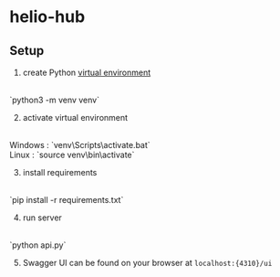 # helio-hub

## Setup
1. create Python [virtual environment](https://docs.python.org/3/library/venv.html)
<br>
`python3 -m venv venv`

2. activate virtual environment 
<br>
Windows : `venv\Scripts\activate.bat`
<br>
Linux : `source venv\bin\activate`

3. install requirements 
<br>
`pip install -r requirements.txt`

4. run server
<br>
`python api.py`

5. Swagger UI can be found on your browser at `localhost:{4310}/ui`

